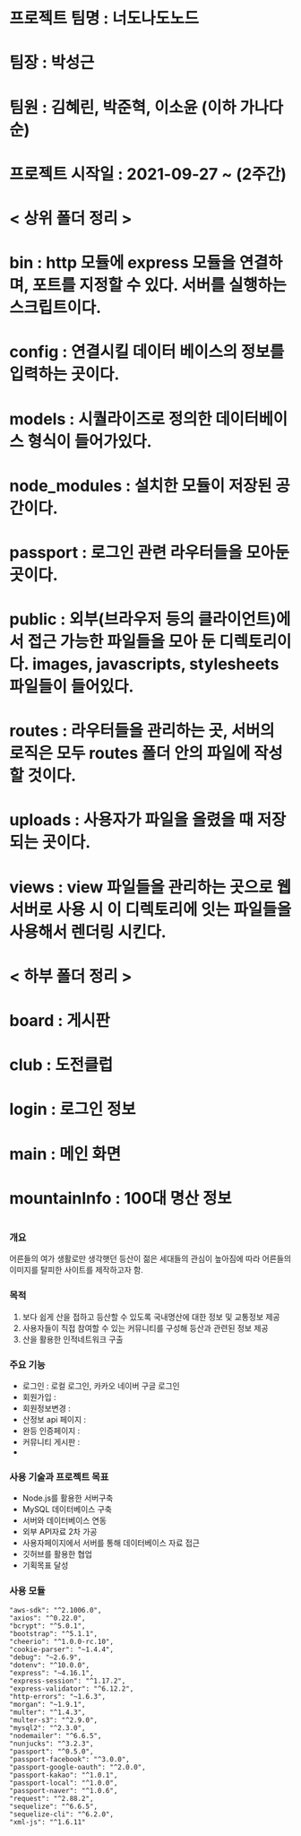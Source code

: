 # 프로젝트 팀명 : 너도나도노드

# 팀장 : 박성근
# 팀원 : 김혜린, 박준혁, 이소윤 (이하 가나다순)

# 프로젝트 시작일 : 2021-09-27 ~ (2주간)

# < 상위 폴더 정리 > 
# bin : http 모듈에 express 모듈을 연결하며, 포트를 지정할 수 있다. 서버를 실행하는 스크립트이다.
# config : 연결시킬 데이터 베이스의 정보를 입력하는 곳이다.
# models : 시퀄라이즈로 정의한 데이터베이스 형식이 들어가있다.
# node_modules : 설치한 모듈이 저장된 공간이다.
# passport : 로그인 관련 라우터들을 모아둔 곳이다.
# public : 외부(브라우저 등의 클라이언트)에서 접근 가능한 파일들을 모아 둔 디렉토리이다. images, javascripts, stylesheets 파일들이 들어있다.
# routes : 라우터들을 관리하는 곳, 서버의 로직은 모두 routes 폴더 안의 파일에 작성할 것이다.
# uploads : 사용자가 파일을 올렸을 때 저장되는 곳이다.
# views : view 파일들을 관리하는 곳으로 웹서버로 사용 시 이 디렉토리에 잇는 파일들을 사용해서 렌더링 시킨다.


# < 하부 폴더 정리 >
# board : 게시판
# club : 도전클럽
# login : 로그인 정보
# main : 메인 화면
# mountainInfo : 100대 명산 정보
#

### 개요
어른들의 여가 생활로만 생각햇던 등산이 젊은 세대들의 관심이 높아짐에 따라 어른들의 이미지를
탈피한 사이트를 제작하고자 함.

### 목적
1. 보다 쉽게 산을 접하고 등산할 수 있도록 국내명산에 대한 정보 및 교통정보 제공
2. 사용자들이 직접 참여할 수 있는 커뮤니티를 구성해 등산과 관련된 정보 제공
3. 산을 활용한 인적네트워크 구출

### 주요 기능

- 로그인 : 로컬 로그인, 카카오 네이버 구글 로그인
- 회원가입 : 
- 회원정보변경 : 
- 산정보 api 페이지 : 
- 완등 인증페이지 : 
- 커뮤니티 게시판 :
- 

### 사용 기술과 프로젝트 목표
- Node.js를 활용한 서버구축
- MySQL 데이터베이스 구축
- 서버와 데이터베이스 연동
- 외부 API자료 2차 가공 
- 사용자페이지에서 서버를 통해 데이터베이스 자료 접근
- 깃허브를 활용한 협업
- 기획목표 달성

### 사용 모듈
    "aws-sdk": "^2.1006.0",
    "axios": "^0.22.0",
    "bcrypt": "^5.0.1",
    "bootstrap": "^5.1.1",
    "cheerio": "^1.0.0-rc.10",
    "cookie-parser": "~1.4.4",
    "debug": "~2.6.9",
    "dotenv": "^10.0.0",
    "express": "~4.16.1",
    "express-session": "^1.17.2",
    "express-validator": "^6.12.2",
    "http-errors": "~1.6.3",
    "morgan": "~1.9.1",
    "multer": "^1.4.3",
    "multer-s3": "^2.9.0",
    "mysql2": "^2.3.0",
    "nodemailer": "^6.6.5",
    "nunjucks": "^3.2.3",
    "passport": "^0.5.0",
    "passport-facebook": "^3.0.0",
    "passport-google-oauth": "^2.0.0",
    "passport-kakao": "^1.0.1",
    "passport-local": "^1.0.0",
    "passport-naver": "^1.0.6",
    "request": "^2.88.2",
    "sequelize": "^6.6.5",
    "sequelize-cli": "^6.2.0",
    "xml-js": "^1.6.11"

